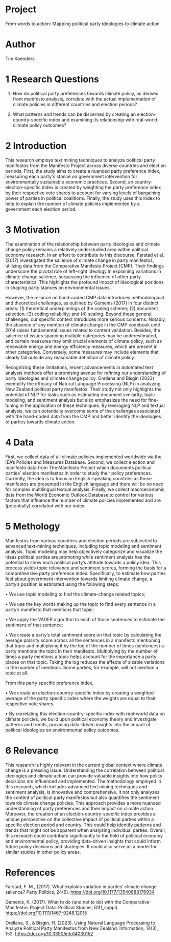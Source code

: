 # Project

From words to action: Mapping political party ideologies to climate action

# Author

Tim Koenders

# 1 Research Questions

1. How do political party preferences towards climate policy, as derived from manifesto analysis, correlate with the actual implementation of climate policies in different countries and election periods?

2. What patterns and trends can be discerned by creating an election-country-specific index and examining its relationship with real-world climate policy outcomes?

# 2 Introduction

This research employs text mining techniques to analyze political party manifestos from the Manifesto Project across diverse countries and election periods. First, the study aims to create a nuanced party preference index, measuring each party's stance on government intervention for environmentally sustainable economic practices. Second, an country-election-specific index is created by weighting the party preference index by their respective vote shares to account for varying levels of bargaining  power of parties in political coalitions. Finally, the study uses this index to help to explain the number of climate policies implemented by a government each election period.

# 3 Motivation

The examination of the relationship between party ideologies and climate change policy remains a relatively understudied area within political economy research. In an effort to contribute to this discourse, Farstad et al. (2017) investigated the salience of climate change in party manifestos, utilizing data from the Comparative Manifesto Project (CMP). Their findings underscore the pivotal role of left–right ideology in explaining variations in climate change salience, surpassing the influence of other party characteristics. This highlights the profound impact of ideological positions in shaping party stances on environmental issues.

However, the reliance on hand-coded CMP data introduces methodological and theoretical challenges, as outlined by Gemenis (2017) in four distinct areas: (1) theoretical underpinnings of the coding scheme; (2) document selection; (3) coding reliability; and (4) scaling. Beyond these general challenges, our specific context introduces more serious concerns. Notably, the absence of any mention of climate change in the CMP codebook until 2014 raises fundamental issues related to content validation. Besides, the salience of issues spanning multiple categories may be underestimated, and certain measures may omit crucial elements of climate policy, such as renewable energy and energy efficiency measures, which are present in other categories. Conversely, some measures may include elements that clearly fall outside any reasonable definition of climate policy.

Recognizing these limitations, recent advancements in automated text analysis methods offer a promising avenue for refining our understanding of party ideologies and climate change policy. Orellana and Bisgin (2023) exemplify the efficacy of Natural Language Processing (NLP) in analyzing New Zealand political party manifestos. Their study not only highlights the potential of NLP for tasks such as estimating document similarity, topic modeling, and sentiment analysis but also emphasizes the need for fine-tuning in the application of these techniques. By leveraging NLP and textual analysis, we can potentially overcome some of the challenges associated with the hand-coded data from the CMP and better identify the ideologies of parties towards climate action.

# 4 Data

First, we collect data of all climate policies implemented worldwide via the IEA’s Policies and Measures Database. Second, we collect election and manifesto data from The Manifesto Project which documents political parties' election manifestos in order to study their policy preferences. Currently, the idea is to focus on English-speaking countries as those manifestos are presented in the English language and there will be no need for complex multilingual textual analysis. Finally, we collect macroeconomic data from the World Economic Outlook Database to control for various factors that influence the number of climate policies implemented and are (potentially) correlated with our index. 

# 5 Methology

Manifestos from various countries and election periods are subjected to advanced text-mining techniques, including topic modeling and sentiment analysis. Topic modeling may help objectively categorize and visualize the ideas political parties are promoting while sentiment analysis has the potential to show each political party’s attitude towards a policy idea. This process yields topic relevance and sentiment scores, forming the basis for a comprehensive party preference index. Specifically, to estimate how parties feel about government intervention towards limiting climate change, a party’s position is estimated using the following steps:

• We use topic modeling to find the climate-change related topics;

• We use the key words making up the topic to find every sentence in a party’s manifesto that mentions that topic;

• We apply the VADER algorithm to each of those sentences to estimate the sentiment of that sentence;

• We create a party’s total sentiment score on that topic by calculating the average polarity score across all the sentences in a manifesto mentioning that topic and multiplying it by the log of the number of times (sentences) a party mentions the topic in their manifesto. Multiplying by the number of times a party mentions a topic helps account for the importance a party places on that topic. Taking the log reduces the effects of sizable variations in the number of mentions. Some parties, for example, will not mention a topic at all.

From this party specific preference index, 

• We create an election-country-specific index by creating a weighted average of the party specific index where the weights are equal to their respective vote shares.

• By correlating this election-country-specific index with real-world data on climate policies, we build upon political economy theory and investigate patterns and trends, providing data-driven insights into the impact of political ideologies on environmental policy outcomes. 

# 6 Relevance

This research is highly relevant in the current global context where climate change is a pressing issue. Understanding the correlation between political ideologies and climate action can provide valuable insights into how policy decisions are influenced and implemented. The methodology employed in this research, which includes advanced text mining techniques and sentiment analysis, is innovative and comprehensive. It not only analyzes the content of political party manifestos but also quantifies the sentiment towards climate change policies. This approach provides a more nuanced understanding of party preferences and their impact on climate action. Moreover, the creation of an election-country-specific index provides a unique perspective on the collective impact of political parties within a specific election period and country. This could help identify patterns and trends that might not be apparent when analyzing individual parties. Overall, this research could contribute significantly to the field of political economy and environmental policy, providing data-driven insights that could inform future policy decisions and strategies. It could also serve as a model for similar studies in other policy areas.

# References

Farstad, F. M., (2017). What explains variation in parties’ climate change salience? Party Politics, 24(6). https://doi.org/10.1177/13540688176934

Gemenis, K. (2017). What to do (and not to do) with the Comparative Manifestos Project Data. Political Studies, 61(1_suppl). https://doi.org/10.1111/1467-9248.12015

Orellana, S., & Bisgin, H. (2023). Using Natural Language Processing to Analyze Political Party Manifestos from New Zealand. Information, 14(3), 152. https://doi.org/10.3390/info14030152

